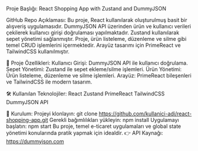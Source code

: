 Proje Başlığı:
React Shopping App with Zustand and DummyJSON

GitHub Repo Açıklaması:
Bu proje, React kullanılarak oluşturulmuş basit bir alışveriş uygulamasıdır. DummyJSON API üzerinden ürün ve kullanıcı verileri çekilerek kullanıcı girişi doğrulaması yapılmaktadır. Zustand kullanılarak sepet yönetimi sağlanmıştır. Proje, ürün listeleme, düzenleme ve silme gibi temel CRUD işlemlerini içermektedir. Arayüz tasarımı için PrimeReact ve TailwindCSS kullanılmıştır.

📌 Proje Özellikleri:
Kullanıcı Girişi: DummyJSON API ile kullanıcı doğrulama.
Sepet Yönetimi: Zustand ile sepet ekleme/silme işlemleri.
Ürün Yönetimi: Ürün listeleme, düzenleme ve silme işlemleri.
Arayüz: PrimeReact bileşenleri ve TailwindCSS ile modern tasarım.


🛠️ Kullanılan Teknolojiler:
React
Zustand
PrimeReact
TailwindCSS
DummyJSON API


  🚀 Kurulum:
Projeyi klonlayın:
git clone https://github.com/kullanici-adi/react-shopping-app.git
Gerekli bağımlılıkları yükleyin:
  npm install
Uygulamayı başlatın:
  npm start
Bu proje, temel e-ticaret uygulamaları ve global state yönetimi konularında pratik yapmak için idealdir.
  👉 API Kaynağı: https://dummyjson.com